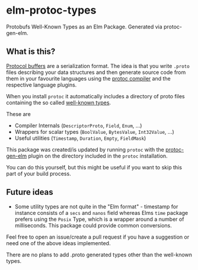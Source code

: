 # elm-protoc-types

Protobufs Well-Known Types as an Elm Package. Generated via protoc-gen-elm.

## What is this?

[Protocol buffers](https://protobuf.dev/) are a serialization format. The idea is that you write `.proto` files describing your data structures and then generate source code from them in your favourite languages using the [protoc compiler](https://github.com/protocolbuffers/protobuf/releases/tag/v22.2) and the respective language plugins.

When you install `protoc` it automatically includes a directory of proto files containing the so called [well-known types](https://protobuf.dev/reference/protobuf/google.protobuf/).

These are
- Compiler Internals (`DescriptorProto`, `Field`, `Enum`, ...)
- Wrappers for scalar types (`BoolValue`, `BytesValue`, `Int32Value`, ...)
- Useful utilities (`Timestamp`, `Duration`, `Empty`, `FieldMask`)

This package was created/is updated by running `protoc` with the
[protoc-gen-elm](https://github.com/anmolitor/protoc-gen-elm) plugin on the directory included in the `protoc` installation.

You can do this yourself, but this might be useful if you want to skip this part of your build process.

## Future ideas

- Some utility types are not quite in the "Elm format" - timestamp for instance consists of a `secs` and `nanos` field whereas Elms `time` package prefers using the `Posix` Type, which is a wrapper around a number of milliseconds. This package could provide common conversions.

Feel free to open an issue/create a pull request if you have a suggestion or need one of the above ideas implemented.

There are no plans to add .proto generated types other than the well-known types.

